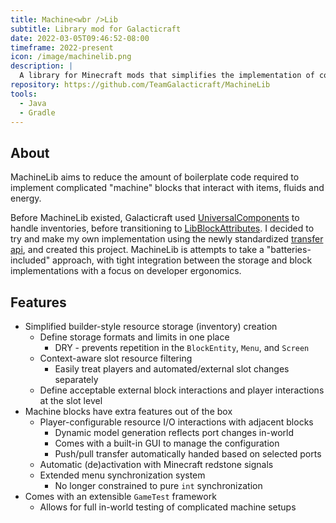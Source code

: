 ```yaml
---
title: Machine<wbr />Lib
subtitle: Library mod for Galacticraft
date: 2022-03-05T09:46:52-08:00
timeframe: 2022-present
icon: /image/machinelib.png
description: |
  A library for Minecraft mods that simplifies the implementation of complex blocks that process resources.
repository: https://github.com/TeamGalacticraft/MachineLib
tools:
  - Java
  - Gradle
---
```


## About
MachineLib aims to reduce the amount of boilerplate code required to implement complicated "machine" blocks
that interact with items, fluids and energy.

Before MachineLib existed, Galacticraft used [UniversalComponents](https://github.com/CottonMC/UniversalComponents)
to handle inventories, before transitioning to [LibBlockAttributes](https://github.com/AlexIIL/LibBlockAttributes).
I decided to try and make my own implementation using the newly standardized
[transfer api](https://github.com/FabricMC/fabric/pull/1553),
and created this project.
MachineLib is attempts to take a "batteries-included" approach,
with tight integration between the storage and block implementations with a focus on developer ergonomics.


## Features
* Simplified builder-style resource storage (inventory) creation
  * Define storage formats and limits in one place
    * DRY - prevents repetition in the `BlockEntity`, `Menu`, and `Screen`
  * Context-aware slot resource filtering
    * Easily treat players and automated/external slot changes separately 
  * Define acceptable external block interactions and player interactions at the slot level
* Machine blocks have extra features out of the box
  * Player-configurable resource I/O interactions with adjacent blocks
    * Dynamic model generation reflects port changes in-world
    * Comes with a built-in GUI to manage the configuration
    * Push/pull transfer automatically handed based on selected ports
  * Automatic (de)activation with Minecraft redstone signals
  * Extended menu synchronization system
    * No longer constrained to pure `int` synchronization
* Comes with an extensible `GameTest` framework 
  * Allows for full in-world testing of complicated machine setups
